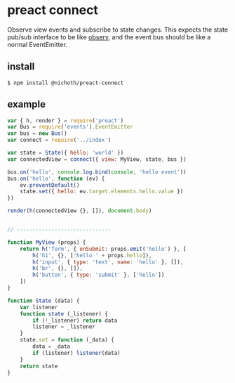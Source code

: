 # preact connect

Observe view events and subscribe to state changes. This expects the state pub/sub interface to be like [observ](https://github.com/Raynos/observ), and the event bus should be like a normal EventEmitter.

## install

    $ npm install @nichoth/preact-connect

## example

```js
var { h, render } = require('preact')
var Bus = require('events').EventEmitter
var bus = new Bus()
var connect = require('../index')

var state = State({ hello: 'world' })
var connectedView = connect({ view: MyView, state, bus })

bus.on('hello', console.log.bind(console, 'hello event'))
bus.on('hello', function (ev) {
    ev.preventDefault()
    state.set({ hello: ev.target.elements.hello.value })
})

render(h(connectedView {}, []), document.body)


// ------------------------------

function MyView (props) {
    return h('form', { onSubmit: props.emit('hello') }, [
        h('h1', {}, ['hello ' + props.hello]),
        h('input', { type: 'text', name: 'hello' }, []),
        h('br', {}, []),
        h('button', { type: 'submit' }, ['hello'])
    ])
}

function State (data) {
    var listener
    function state (_listener) {
        if (!_listener) return data
        listener = _listener
    }
    state.set = function (_data) {
        data = _data
        if (listener) listener(data)
    }
    return state
}
```

